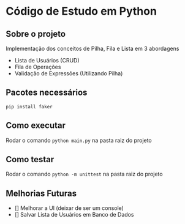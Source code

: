 # Código de Estudo em Python

## Sobre o projeto
Implementação dos conceitos de Pilha, Fila e Lista em 3 abordagens
- Lista de Usuários (CRUD)
- Fila de Operações
- Validação de Expressões (Utilizando Pilha)

## Pacotes necessários
`pip install faker`

## Como executar
Rodar o comando `python main.py` na pasta raiz do projeto

## Como testar
Rodar o comando `python -m unittest` na pasta raiz do projeto

## Melhorias Futuras
- [] Melhorar a UI (deixar de ser um console)
- [] Salvar Lista de Usuários em Banco de Dados

